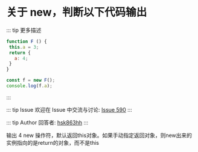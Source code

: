 # 关于 new，判断以下代码输出

::: tip 更多描述 
 ``` js
function F () {
  this.a = 3;
  return {
    a: 4;
  }
}

const f = new F();
console.log(f.a);
``` 
::: 

::: tip Issue 
 欢迎在 Issue 中交流与讨论: [Issue 590](https://github.com/shfshanyue/Daily-Question/issues/590) 
:::

::: tip Author 
回答者: [hsk863hh](https://github.com/hsk863hh) 
:::

输出 4
new 操作符，默认返回this对象。如果手动指定返回对象，则new出来的实例指向的是return的对象，而不是this